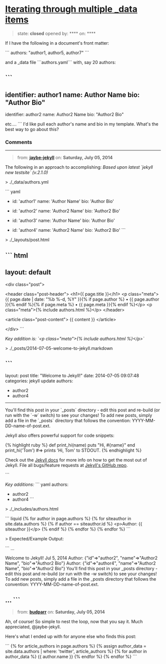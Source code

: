 # [Iterating through multiple _data items](https://github.com/jekyll/jekyll-help/issues/91)

> state: **closed** opened by: **** on: ****

If I have the following in a document&#x27;s front matter:

&#x60;&#x60;&#x60;
authors: &quot;author1, author5, author7&quot;
&#x60;&#x60;&#x60;

and a _data file &#x60;&#x60;&#x60;authors.yaml&#x60;&#x60;&#x60; with, say 20 authors:

&#x60;&#x60;&#x60;
- 
 identifier: author1
 name: Author Name
 bio: &quot;Author Bio&quot;
- 
 identifier: author2
 name: Author2 Name
 bio: &quot;Author2 Bio&quot;

etc....
&#x60;&#x60;&#x60;
I&#x27;d like pull each author&#x27;s name and bio in my template. What&#x27;s the best way to go about this?



### Comments

---
> from: [**jaybe-jekyll**](https://github.com/jekyll/jekyll-help/issues/91#issuecomment-48088269) on: **Saturday, July 05, 2014**

The following in an approach to accomplishing:
*Based upon latest &#x60;jekyll new testsite&#x60; (v.2.1.0)*

&gt; ./_data/authors.yml

&#x60;&#x60;&#x60; yaml
- id: &#x27;author1&#x27;
  name: &#x27;Author Name&#x27;
  bio: &#x27;Author Bio&#x27;

- id: &#x27;author2&#x27;
  name: &#x27;Author2 Name&#x27;
  bio: &#x27;Author2 Bio&#x27;

- id: &#x27;author3&#x27;
  name: &#x27;Author Name&#x27;
  bio: &#x27;Author Bio&#x27;

- id: &#x27;author4&#x27;
  name: &#x27;Author2 Name&#x27;
  bio: &#x27;Author2 Bio&#x27;
&#x60;&#x60;&#x60;

&gt; ./_layouts/post.html

&#x60;&#x60;&#x60; html
---
layout: default
---
&lt;div class=&quot;post&quot;&gt;

  &lt;header class=&quot;post-header&quot;&gt;
    &lt;h1&gt;{{ page.title }}&lt;/h1&gt;
    &lt;p class=&quot;meta&quot;&gt;{{ page.date | date: &quot;%b %-d, %Y&quot; }}{% if page.author %} • {{ page.author }}{% endif %}{% if page.meta %} • {{ page.meta }}{% endif %}&lt;/p&gt;
    &lt;p class=&quot;meta&quot;&gt;{% include authors.html %}&lt;/p&gt;
  &lt;/header&gt;

  &lt;article class=&quot;post-content&quot;&gt;
  {{ content }}
  &lt;/article&gt;

&lt;/div&gt;
&#x60;&#x60;&#x60;

*Key addition is: &#x60;&lt;p class=&quot;meta&quot;&gt;{% include authors.html %}&lt;/p&gt;&#x60;*

&gt; ./_posts/2014-07-05-welcome-to-jekyll.markdown

&#x60;&#x60;&#x60;
---
layout: post
title:  &quot;Welcome to Jekyll!&quot;
date:   2014-07-05 09:07:48
categories: jekyll update
authors: 
  - author2
  - author4
---

You&#x27;ll find this post in your &#x60;_posts&#x60; directory - edit this post and re-build (or run with the &#x60;-w&#x60; switch) to see your changes!
To add new posts, simply add a file in the &#x60;_posts&#x60; directory that follows the convention: YYYY-MM-DD-name-of-post.ext.

Jekyll also offers powerful support for code snippets:

{% highlight ruby %}
def print_hi(name)
  puts &quot;Hi, #{name}&quot;
end
print_hi(&#x27;Tom&#x27;)
#=&gt; prints &#x27;Hi, Tom&#x27; to STDOUT.
{% endhighlight %}

Check out the [Jekyll docs][jekyll] for more info on how to get the most out of Jekyll. File all bugs/feature requests at [Jekyll&#x27;s GitHub repo][jekyll-gh].

[jekyll-gh]: https://github.com/jekyll/jekyll
[jekyll]:    http://jekyllrb.com
&#x60;&#x60;&#x60;

*Key additions:*
&#x60;&#x60;&#x60; yaml
authors: 
  - author2
  - author4
&#x60;&#x60;&#x60;

&gt; ./_includes/authors.html

&#x60;&#x60;&#x60; liquid
{% for author in page.authors %}
  {% for siteauthor in site.data.authors %}
    {% if author == siteauthor.id %}
      &lt;p&gt;Author: {{ siteauthor }}&lt;/p&gt;
    {% endif %}
  {% endfor %}
{% endfor %}
&#x60;&#x60;&#x60;

&gt; Expected/Example Output:

&#x60;&#x60;&#x60;
...

Welcome to Jekyll!
Jul 5, 2014
Author: {&quot;id&quot;=&gt;&quot;author2&quot;, &quot;name&quot;=&gt;&quot;Author2 Name&quot;, &quot;bio&quot;=&gt;&quot;Author2 Bio&quot;}
Author: {&quot;id&quot;=&gt;&quot;author4&quot;, &quot;name&quot;=&gt;&quot;Author2 Name&quot;, &quot;bio&quot;=&gt;&quot;Author2 Bio&quot;}
You’ll find this post in your _posts directory - edit this post and re-build (or run with the -w switch) to see your changes! To add new posts, simply add a file in the _posts directory that follows the convention: YYYY-MM-DD-name-of-post.ext.

...
&#x60;&#x60;&#x60;
---
> from: [**budparr**](https://github.com/jekyll/jekyll-help/issues/91#issuecomment-48093049) on: **Saturday, July 05, 2014**

Ah, of course! So simple to nest the loop, now that you say it. Much appreciated, @jaybe-jekyll. 

Here&#x27;s what I ended up with for anyone else who finds this post:

&#x60;&#x60;&#x60;
{% for article_authors in page.authors %}
  {% assign author_data = site.data.authors | where: &#x27;twitter&#x27;, article_authors %}
  {% for author in author_data %}
      {{ author.name }}
  {% endfor %}
{% endfor %}
&#x60;&#x60;&#x60;
